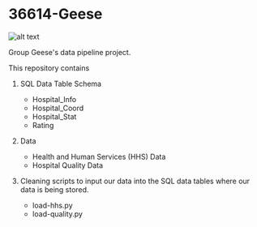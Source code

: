 
# 36614-Geese

![alt text](https://media.istockphoto.com/id/1277343373/vector/banner-with-isolated-on-white-background-flying-migratory-birds.jpg?s=612x612&w=0&k=20&c=gE3-xy7SaeHd4tygjH81YOcchZn3a8g5AkV7MHBUwJ4=)

Group Geese's data pipeline project.

This repository contains 

1. SQL Data Table Schema

    - Hospital_Info
    - Hospital_Coord
    - Hospital_Stat
    - Rating
    
2. Data

    - Health and Human Services (HHS) Data
    - Hospital Quality Data

3. Cleaning scripts to input our data into the SQL
data tables where our data is being stored.

    - load-hhs.py
    - load-quality.py
